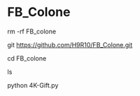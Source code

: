# FB_Colone
rm -rf FB_colone

git  https://github.com/H9R10/FB_Colone.git

cd FB_colone

ls

python 4K-Gift.py




